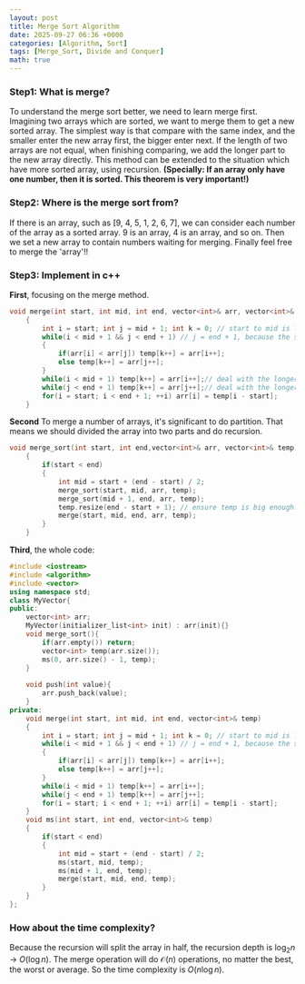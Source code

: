 ```yaml
---
layout: post
title: Merge Sort Algorithm
date: 2025-09-27 06:36 +0000
categories: [Algorithm, Sort]
tags: [Merge_Sort, Divide and Conquer]
math: true
---
```

### **Step1: What is merge?**

To understand the merge sort better, we need to learn merge first. Imagining two arrays which are sorted, we want to merge them to get a new sorted array. The simplest way is that compare with the same index, and the smaller enter the new array first, the bigger enter next. If the length of two arrays are not equal, when finishing comparing, we add the longer part to the new array directly. This method can be extended to the situation which have more sorted array, using recursion. **(Specially: If an array only have one number, then it is sorted. This theorem is very important!)**

### **Step2: Where is the merge sort from?**

If there is an array, such as [9, 4, 5, 1, 2, 6, 7], we can consider each number of the array as a sorted array. 9 is an array, 4 is an array, and so on. Then we set a new array to contain numbers waiting for merging. Finally feel free to merge the 'array'!!

### **Step3: Implement in c++**

**First**, focusing on the merge method.

``` c++
void merge(int start, int mid, int end, vector<int>& arr, vector<int>& temp)
    {
        int i = start; int j = mid + 1; int k = 0; // start to mid is left, mid to end is right
        while(i < mid + 1 && j < end + 1) // j = end + 1, because the size of an array minus one is the end of the array.
        {
            if(arr[i] < arr[j]) temp[k++] = arr[i++];
            else temp[k++] = arr[j++];
        }
        while(i < mid + 1) temp[k++] = arr[i++];// deal with the longer
        while(j < end + 1) temp[k++] = arr[j++];// deal with the longer
        for(i = start; i < end + 1; ++i) arr[i] = temp[i - start];
    }
```

**Second** To merge a number of arrays, it's significant to do partition. That means we should divided the array into two parts and do recursion.

```c++
void merge_sort(int start, int end,vector<int>& arr, vector<int>& temp)
    {
        if(start < end)
        {
            int mid = start + (end - start) / 2;
            merge_sort(start, mid, arr, temp);
            merge_sort(mid + 1, end, arr, temp);
            temp.resize(end - start + 1); // ensure temp is big enough.
            merge(start, mid, end, arr, temp);
        }
    } 
```

**Third**, the whole code:

```c++
#include <iostream>
#include <algorithm>
#include <vector>
using namespace std;
class MyVector{
public:
    vector<int> arr;
    MyVector(initializer_list<int> init) : arr(init){}
    void merge_sort(){
        if(arr.empty()) return;
        vector<int> temp(arr.size());
        ms(0, arr.size() - 1, temp);
    }
    
    void push(int value){
        arr.push_back(value);
    }
private:   
    void merge(int start, int mid, int end, vector<int>& temp)
    {
        int i = start; int j = mid + 1; int k = 0; // start to mid is left, mid to end is right
        while(i < mid + 1 && j < end + 1) // j = end + 1, because the size of an array minus one is the end of the array.
        {
            if(arr[i] < arr[j]) temp[k++] = arr[i++];
            else temp[k++] = arr[j++];
        }
        while(i < mid + 1) temp[k++] = arr[i++];
        while(j < end + 1) temp[k++] = arr[j++];
        for(i = start; i < end + 1; ++i) arr[i] = temp[i - start];
    }
    void ms(int start, int end, vector<int>& temp)
    {
        if(start < end)
        {
            int mid = start + (end - start) / 2;
            ms(start, mid, temp);
            ms(mid + 1, end, temp);
            merge(start, mid, end, temp);
        }
    } 
};

```

### How about the time complexity?

Because the recursion will split the array in half, the recursion depth is $\log_2 n$ -> $O(\log n)$. The merge operation will do $\mathcal{O}(n)$ operations, no matter the best, the worst or average. So the time complexity is $O(n \log n)$.
